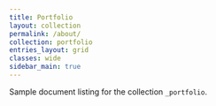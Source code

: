 ```yaml
---
title: Portfolio
layout: collection
permalink: /about/
collection: portfolio
entries_layout: grid
classes: wide
sidebar_main: true
---
```


Sample document listing for the collection `_portfolio`.